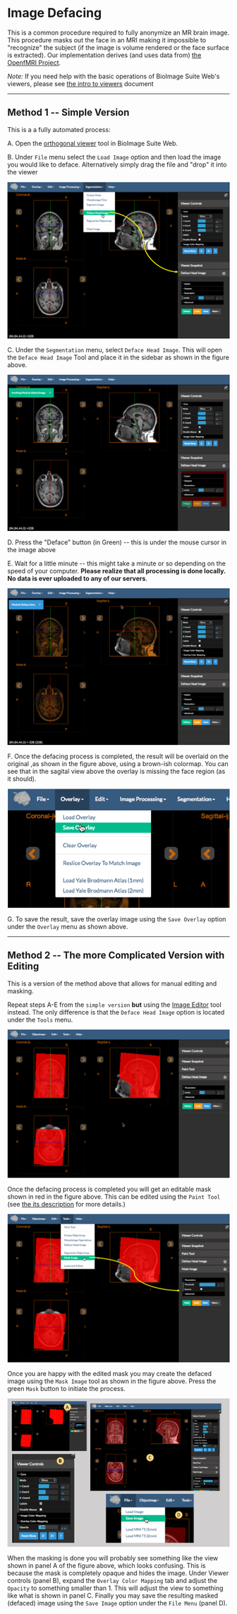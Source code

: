 # Image Defacing

This is a common procedure required to fully anonymize an MR brain image. This procedure masks out the face in an MRI making it impossible to "recognize" the subject (if the image is volume rendered or the face surface is extracted).
Our implementation derives (and uses data from) [the OpenfMRI Project](https://github.com/poldrack/openfmri/tree/master/pipeline/facemask).

_Note:_ If you need help with the basic operations of BioImage Suite Web's viewers, please see [the intro to viewers](../viewers.md) document

---

## Method 1 -- Simple Version

This is a a fully automated process:

A. Open the [orthogonal viewer](https://bioimagesuiteweb.github.io/webapp/viewer.html) tool in BioImage Suite Web.

B. Under `File` menu select the `Load Image` option and then load the image you would like to deface. Alternatively simply drag the file and "drop" it into the viewer

![Start the Deface Tool](figures/deface1.png)

C. Under the `Segmentation` menu, select `Deface Head Image`. This will open the `Deface Head Image` Tool and place it in the sidebar as shown in the figure above.

![Press the deface button](figures/deface2.png)

D. Press the "Deface" button (in Green) -- this is under the mouse cursor in the image above

E. Wait for a little minute -- this might take a minute or so depending on the speed of your computer. __Please realize that all processing is done locally. No data is ever uploaded to any of our servers__.

![The result](figures/deface3.png)

F. Once the defacing process is completed, the result will be overlaid on the original ,as shown in the figure above, using a brown-ish colormap. You can see that in the sagital view above the overlay is missing the face region (as it should).

![Save the image](figures/deface4.png)

G. To save the result, save the overlay image using the `Save Overlay` option under the `Overlay` menu as shown above.

---


## Method 2 -- The more Complicated Version with Editing

This is a version of the method above that allows for manual editing and masking.

Repeat steps A-E from the `simple version` __but__ using the [Image Editor](https://bioimagesuiteweb.github.io/webapp/editor.html) tool instead. The only difference is that the `Deface Head Image` option is located under the `Tools` menu.

![Deface Mask](figures/deface5.png)

Once the defacing process is completed you will get an editable mask shown in red in the figure above. This can be edited using the `Paint Tool` (see [the its description](../imageeditor.md) for more details.)

![Masking the image](figures/deface6.png)

Once you are happy with the edited mask you may create the defaced image using the `Mask Image` tool as shown in the figure above. Press the green `Mask` button to initiate the process.

![Viewing and Saving the defaced Image](figures/deface7.png)

When the masking is done you will probably see something like the view shown in panel A of the figure above, which looks confusing. This is because the mask is completely opaque and hides the image. Under Viewer controls (panel B), expand the `Overlay Color Mapping` tab and adjust the `Opacity` to something smaller than 1. This will adjust the view to something like what is shown in panel C. Finally you may save the resulting masked (defaced) image using the `Save Image` option under the `File Menu` (panel D).








